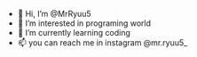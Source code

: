 - 👋 Hi, I’m @MrRyuu5
- 👀 I’m interested in programing world
- 🌱 I’m currently learning coding
- 📫 you can reach me in instagram @mr.ryuu5_

<!---
MrRyuu5/MrRyuu5 is a ✨ special ✨ repository because its `README.md` (this file) appears on your GitHub profile.
You can click the Preview link to take a look at your changes.
--->
